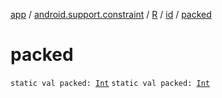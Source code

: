 [app](../../../index.md) / [android.support.constraint](../../index.md) / [R](../index.md) / [id](index.md) / [packed](.)

# packed

`static val packed: `[`Int`](https://kotlinlang.org/api/latest/jvm/stdlib/kotlin/-int/index.html)
`static val packed: `[`Int`](https://kotlinlang.org/api/latest/jvm/stdlib/kotlin/-int/index.html)